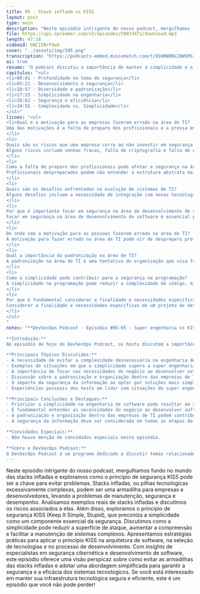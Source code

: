 ```yaml
---
title: 05 - Stack inflada vs KISS
layout: post
type: main
description: "Neste episódio intrigante do nosso podcast, mergulhamos fundo no mundo das stacks infladas e exploramos como o princípio de segurança KISS pode ser a chave para evitar problemas. Stacks infladas, ou pilhas tecnológicas excessivamente complexas, podem ser uma armadilha para empresas e desenvolvedores, levando a problemas de manutenção, segurança e desempenho. Analisamos exemplos reais de stacks infladas e discutimos os riscos associados a elas. Além disso, exploramos o princípio de segurança KISS (Keep It Simple, Stupid), que preconiza a simplicidade como um componente essencial da segurança. Discutimos como a simplicidade pode reduzir a superfície de ataque, aumentar a compreensão e facilitar a manutenção de sistemas complexos. Apresentamos estratégias práticas para aplicar o princípio KISS na arquitetura de software, na seleção de tecnologias e no processo de desenvolvimento. Com insights de especialistas em segurança cibernética e desenvolvimento de software, este episódio oferece uma visão perspicaz sobre como evitar as armadilhas das stacks infladas e adotar uma abordagem simplificada para garantir a segurança e a eficácia dos sistemas tecnológicos. Se você está interessado em manter sua infraestrutura tecnológica segura e eficiente, este é um episódio que você não pode perder!"
file: https://api.spreaker.com/v2/episodes/59033471/download.mp3
length: 47:18
videoid: bNCIINrF9w4
cover: "../assets/img/505.png"
transcription: "https://podcasts-embed.musixmatch.com/t/01HRW8NC28WSMS11S31XBAPN3X.srt"
ai: true
resumo: "O podcast discutiu a importância de manter a simplicidade e a segurança no desenvolvimento de sistemas de TI. Os palestrantes abordaram a necessidade de evitar a complexidade desnecessária e focar em soluções simples e eficazes. Eles destacaram a importância de entender as necessidades do negócio e priorizar a funcionalidade e a segurança. A discussão também incluiu exemplos de situações em que a simplicidade foi negligenciada, levando a problemas de segurança e desempenho. Os palestrantes enfatizaram a importância de evitar vulnerabilidades e pontos de falha ao criar sistemas de TI. A abordagem simples e eficiente foi destacada como essencial para garantir a segurança e o bom funcionamento dos sistemas. A discussão ocorreu em um episódio recente do podcast, onde os palestrantes compartilharam suas experiências e insights sobre o tema."
capitulos: "<ul>
<li>00:01 - Profundidade no tema de segurança</li>
<li>05:21 - Desenvolvimento e segurança</li>
<li>10:57 - Diversidade e padronização</li>
<li>17:53 - Simplicidade na engenharia</li>
<li>28:02 - Segurança e eficiência</li>
<li>34:55 - Complexidade vs. Simplicidade</li>
</ul>"
licoes: "<ul>
<li>Qual é a motivação para as empresas fazerem errado na área de TI?
Uma das motivações é a falta de preparo dos profissionais e a pressa em implementar soluções.
</li>
<li>
Quais são os riscos que uma empresa corre ao não investir em segurança na área de TI?
Alguns riscos incluem senhas fracas, falta de criptografia e falta de camadas de segurança para proteger informações sensíveis.
</li>
<li>
Como a falta de preparo dos profissionais pode afetar a segurança na área de TI?
Profissionais despreparados podem não entender a estrutura abstrata da área e acabar implementando soluções inadequadas.
</li>
<li>
Quais são os desafios enfrentados na evolução de sistemas de TI?
Alguns desafios incluem a necessidade de integração com novas tecnologias e a falta de conhecimento atualizado dos profissionais.
</li>
<li>
Por que é importante focar em segurança na área de desenvolvimento de software?
Focar em segurança na área de desenvolvimento de software é essencial para evitar problemas futuros e garantir a proteção dos dados e sistemas.
</li>
<li>
De onde vem a motivação para as pessoas fazerem errado na área de TI?
A motivação para fazer errado na área de TI pode vir de despreparo profissional, migração de profissionais de outras áreas e falta de conhecimento técnico adequado.
</li>
<li>
Qual a importância da padronização na área de TI?
A padronização na área de TI é uma tentativa de organização que visa facilitar a gestão e garantir a uniformidade nos processos e procedimentos.
</li>
<li>
Como a simplicidade pode contribuir para a segurança na programação?
A simplicidade na programação pode reduzir a complexidade do código, minimizando pontos de falha e vulnerabilidades, o que contribui para a segurança dos sistemas.
</li>
<li>
Por que é fundamental considerar a finalidade e necessidades específicas de um projeto de desenvolvimento de software?
Considerar a finalidade e necessidades específicas de um projeto de desenvolvimento de software é essencial para garantir que as soluções desenvolvidas atendam de forma eficaz e segura aos requisitos do negócio.
</li>
</ul>
"
notes: "**DevSecOps Podcast - Episódio #05-05 - Super engenharia vs KISS**

**Introdução:**
No episódio de hoje do DevSecOps Podcast, os hosts discutem a importância de manter a simplicidade na engenharia de software, em contraste com abordagens mais complexas. Eles exploram como a busca por soluções sofisticadas pode muitas vezes levar a problemas de segurança e ineficiência.

**Principais Tópicos Discutidos:**
- A necessidade de evitar a complexidade desnecessária na engenharia de software.
- Exemplos de situações em que a simplicidade supera a super engenharia.
- A importância de focar nas necessidades do negócio ao desenvolver soluções de software.
- Discussão sobre a padronização e organização dentro das empresas de TI.
- O impacto da segurança da informação ao optar por soluções mais simples e diretas.
- Experiências pessoais dos hosts em lidar com situações de super engenharia e suas consequências.

**Principais Conclusões e Destaques:**
- Priorizar a simplicidade na engenharia de software pode resultar em soluções mais eficientes e seguras.
- É fundamental entender as necessidades do negócio ao desenvolver software, evitando a complexidade desnecessária.
- A padronização e organização dentro das empresas de TI podem contribuir para um ambiente mais eficiente e seguro.
- A segurança da informação deve ser considerada em todas as etapas do desenvolvimento de software, mesmo ao optar por soluções simples.

**Convidados Especiais:**
- Não houve menção de convidados especiais neste episódio.

**Sobre o DevSecOps Podcast:**
O DevSecOps Podcast é um programa dedicado a discutir temas relacionados à segurança da informação, desenvolvimento de software e operações de TI. Os hosts compartilham suas experiências, insights e melhores práticas para ajudar os ouvintes a entender e implementar estratégias eficazes de DevSecOps. Cada episódio aborda tópicos relevantes para profissionais de tecnologia interessados em segurança cibernética e desenvolvimento seguro."
---
```


Neste episódio intrigante do nosso podcast, mergulhamos fundo no mundo das stacks infladas e exploramos como o princípio de segurança KISS pode ser a chave para evitar problemas. Stacks infladas, ou pilhas tecnológicas excessivamente complexas, podem ser uma armadilha para empresas e desenvolvedores, levando a problemas de manutenção, segurança e desempenho. Analisamos exemplos reais de stacks infladas e discutimos os riscos associados a elas. Além disso, exploramos o princípio de segurança KISS (Keep It Simple, Stupid), que preconiza a simplicidade como um componente essencial da segurança. Discutimos como a simplicidade pode reduzir a superfície de ataque, aumentar a compreensão e facilitar a manutenção de sistemas complexos. Apresentamos estratégias práticas para aplicar o princípio KISS na arquitetura de software, na seleção de tecnologias e no processo de desenvolvimento. Com insights de especialistas em segurança cibernética e desenvolvimento de software, este episódio oferece uma visão perspicaz sobre como evitar as armadilhas das stacks infladas e adotar uma abordagem simplificada para garantir a segurança e a eficácia dos sistemas tecnológicos. Se você está interessado em manter sua infraestrutura tecnológica segura e eficiente, este é um episódio que você não pode perder!